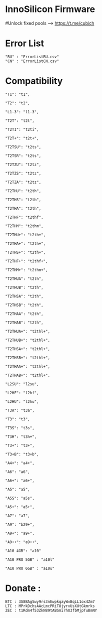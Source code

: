 # InnoSilicon Firmware

#Unlock fixed pools --> https://t.me/cubich

# Error List

    "RU" : "ErrorListRU.csv"
    "CN" : "ErrorListCN.csv"

# Compatibility
    "T1": "t1",

    "T2": "t2",

    "L1-3": "l1-3",

    "T2T": "t2t",

    "T2TI": "t2ti",

    "T2T+": "t2t+",

    "T2TSU": "t2ts",

    "T2TSR": "t2ts",

    "T2TZU": "t2tz",

    "T2TZS": "t2tz",

    "T2TZA": "t2tz",

    "T2THU": "t2th",

    "T2THS": "t2th",

    "T2THA": "t2th",

    "T2THF": "t2thf",

    "T2THM": "t2thm",

    "T2THU+": "t2th+",

    "T2THA+": "t2th+",

    "T2THS+": "t2th+",

    "T2THF+": "t2thf+",

    "T2THM+": "t2thm+",

    "T2THUA": "t2th",

    "T2THUB": "t2th",

    "T2THSA": "t2th",

    "T2THSB": "t2th",

    "T2THAA": "t2th",

    "T2THAB": "t2th",

    "T2THUA+": "t2thl+",

    "T2THUB+": "t2thl+",

    "T2THSA+": "t2thl+",

    "T2THSB+": "t2thl+",

    "T2THAA+": "t2thl+",

    "T2THAB+": "t2thl+",

    "L2SU": "l2su",

    "L2HF": "l2hf",

    "L2HU": "l2hu",

    "T3A": "t3a",

    "T3": "t3",

    "T3S": "t3s",

    "T3H": "t3h+",

    "T3+": "t3+",

    "T3+B": "t3+b",

    "A4+": "a4+",

    "A6": "a6",

    "A6+": "a6+",

    "A5": "a5",

    "A5S": "a5s",

    "A5+": "a5+",

    "A7": "a7",

    "A9": "b29+",

    "A9+": "a9+",

    "A9++": "a9++",

    "A10 4GB": "a10"
	
    "A10 PRO 5GB" : "a10l"
	
    "A10 PRO 6GB" : "a10u"

# Donate :
    BTC : 3G8BAgSwy9rs3nEwpkqayWvBqLL1ox4Zm7
    LTC : MPrkDchsAAcLmcPRiT8jyrvUsXUtGkmrks
    ZEC : t1Rdm4f53ZkN89tABSmirhU3fbMjpTuBmNY
